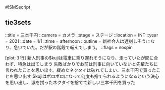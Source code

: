 #!SMSscript

## tie3sets

::title = 三本千円
::camera = カメラ
::stage = ステージ
::location = INT
::year = 2021
::date = 1/1
::time = afternoon
::outline = 新社会人は遅刻しそうになり、急いでいた。だが駅の階段で転んでしまう。
::flags = nospin

[plot:３行]
新人刑事の$kujiは電車に乗り遅れそうになり、走っていたが間に合わず、特急は出てしまう
失敗ばかりでお前は刑事に向いていないと先輩たちに言われたことを思い出す。緩めたネクタイは破れてしまい、三本千円で買ったことを思い出す
$kujiはボロボロになって何度も捨てられるようになるという決心を思い出し、涙を拭ったネクタイを捨てて新しい三本千円を買った
